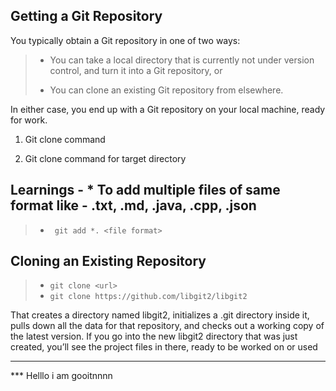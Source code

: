 

## Getting a Git Repository

You typically obtain a Git repository in one of two ways:

> * You can take a local directory that is currently not under version control, and turn it into a Git repository, or
>
> * You can clone an existing Git repository from elsewhere.

In either case, you end up with a Git repository on your local machine, ready for work.

1. Git clone command

2. Git clone command for target directory


## Learnings - * To add multiple files of same format like - .txt, .md, .java, .cpp, .json

> * ` git add *. <file format>`

## Cloning an Existing Repository

> * `git clone <url>`
> * `git clone https://github.com/libgit2/libgit2`

That creates a directory named libgit2, initializes a .git directory inside it, pulls down all the data for that repository, and checks out a working copy of the latest version. If you go into the new libgit2 directory that was just created, you’ll see the project files in there, ready to be worked on or used


***


*** Helllo i am  gooitnnnn


